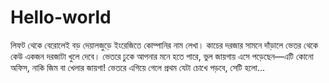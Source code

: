 # Hello-world

লিফট থেকে বেরোলেই বড় দেয়ালজুড়ে ইংরেজিতে কোম্পানির নাম লেখা। কাচের দরজার সামনে দাঁড়ালে ভেতর থেকে কেউ একজন দরজাটা খুলে দেবে। ভেতরে ঢুকে আপনার মনে হতে পারে, ভুল জায়গায় এসে পড়েছেন—এটি কোনো অফিস, নাকি জিম বা খেলার জায়গা! ভেতরে এগিয়ে গেলে প্রথম যেটা চোখে পড়বে, সেটি হলো...
